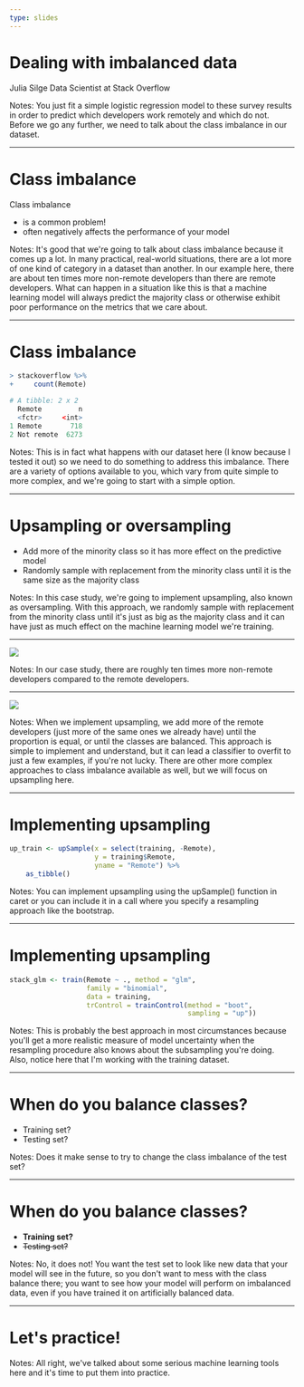 ```yaml
---
type: slides
---
```


# Dealing with imbalanced data

Julia Silge
Data Scientist at Stack Overflow

Notes: You just fit a simple logistic regression model to these survey results in order to predict which developers work remotely and which do not. Before we go any further, we need to talk about the class imbalance in our dataset.

---

# Class imbalance

Class imbalance

- is a common problem!
- often negatively affects the performance of your model

Notes: It's good that we're going to talk about class imbalance because it comes up a lot. In many practical, real-world situations, there are a lot more of one kind of category in a dataset than another. In our example here, there are about ten times more non-remote developers than there are remote developers. What can happen in a situation like this is that a machine learning model will always predict the majority class or otherwise exhibit poor performance on the metrics that we care about.

---

# Class imbalance

```r
> stackoverflow %>% 
+     count(Remote)

# A tibble: 2 x 2
  Remote         n
  <fctr>     <int>
1 Remote       718
2 Not remote  6273
```

Notes: This is in fact what happens with our dataset here (I know because I tested it out) so we need to do something to address this imbalance. There are a variety of options available to you, which vary from quite simple to more complex, and we're going to start with a simple option.

---

# Upsampling or oversampling

- Add more of the minority class so it has more effect on the predictive model
- Randomly sample with replacement from the minority class until it is the same size as the majority class

Notes: In this case study, we're going to implement upsampling, also known as oversampling. With this approach, we randomly sample with replacement from the minority class until it's just as big as the majority class and it can have just as much effect on the machine learning model we're training.

---

![](http://s3.amazonaws.com/assets.datacamp.com/production/course_6013/datasets/upsample1.png)

Notes: In our case study, there are roughly ten times more non-remote developers compared to the remote developers.


---

![](http://s3.amazonaws.com/assets.datacamp.com/production/course_6013/datasets/upsample2.png)

Notes: When we implement upsampling, we add more of the remote developers (just more of the same ones we already have) until the proportion is equal, or until the classes are balanced. This approach is simple to implement and understand, but it can lead a classifier to overfit to just a few examples, if you're not lucky. There are other more complex approaches to class imbalance available as well, but we will focus on upsampling here.

---

# Implementing upsampling

```r
up_train <- upSample(x = select(training, -Remote),
                     y = training$Remote,
                     yname = "Remote") %>%
    as_tibble()
```

Notes: You can implement upsampling using the upSample() function in caret or you can include it in a call where you specify a resampling approach like the bootstrap.

---

# Implementing upsampling


```r
stack_glm <- train(Remote ~ ., method = "glm", 
                   family = "binomial",
                   data = training,
                   trControl = trainControl(method = "boot",
                                            sampling = "up"))
```

Notes: This is probably the best approach in most circumstances because you'll get a more realistic measure of model uncertainty when the resampling procedure also knows about the subsampling you're doing. Also, notice here that I'm working with the training dataset. 

---

# When do you balance classes?

- Training set?
- Testing set?

Notes: Does it make sense to try to change the class imbalance of the test set? 

---

# When do you balance classes?

- **Training set?**
- ~~Testing set?~~

Notes: No, it does not! You want the test set to look like new data that your model will see in the future, so you don't want to mess with the class balance there; you want to see how your model will perform on imbalanced data, even if you have trained it on artificially balanced data.

---

# Let's practice!

Notes: All right, we've talked about some serious machine learning tools here and it's time to put them into practice.










